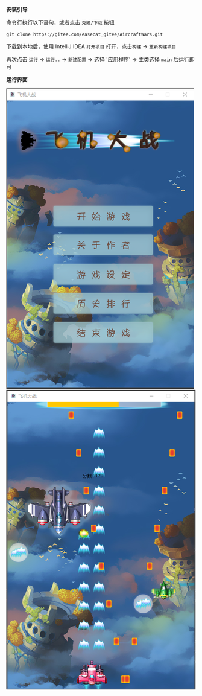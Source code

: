 **安装引导** <br>

命令行执行以下语句，或者点击 `克隆/下载` 按钮
```
git clone https://gitee.com/easecat_gitee/AircraftWars.git
```
下载到本地后，使用 IntelliJ IDEA `打开项目` 打开，点击`构建` -> `重新构建项目`<br>

再次点击 `运行` -> `运行..` -> `新建配置` -> 选择 '应用程序' -> 主类选择 `main` 后运行即可<br>

**运行界面** <br>

![输入图片说明](.mkimg/%E4%B8%BB%E7%95%8C%E9%9D%A2.png)![输入图片说明](.mkimg/%E6%88%98%E6%96%97%E7%95%8C%E9%9D%A2.png)